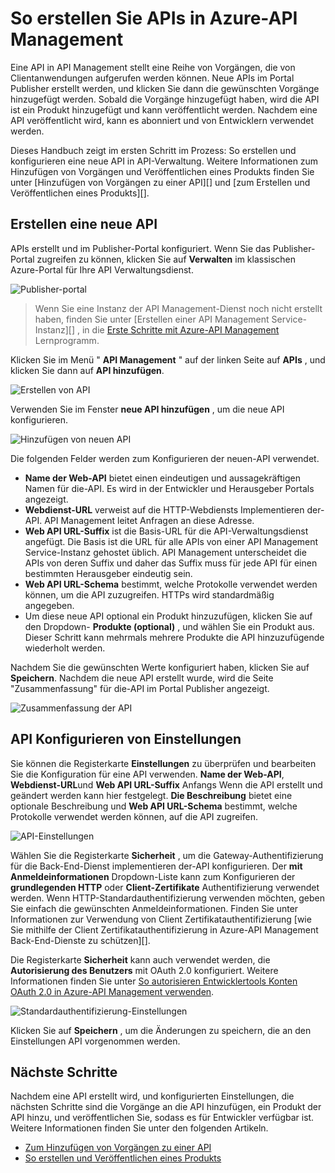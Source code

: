<properties 
    pageTitle="So erstellen Sie APIs in Azure-API Management" 
    description="Informationen Sie zum Erstellen und Konfigurieren von APIs in Azure-API Management." 
    services="api-management" 
    documentationCenter="" 
    authors="steved0x" 
    manager="erikre" 
    editor=""/>

<tags 
    ms.service="api-management" 
    ms.workload="mobile" 
    ms.tgt_pltfrm="na" 
    ms.devlang="na" 
    ms.topic="article" 
    ms.date="10/25/2016" 
    ms.author="sdanie"/>

# <a name="how-to-create-apis-in-azure-api-management"></a>So erstellen Sie APIs in Azure-API Management

Eine API in API Management stellt eine Reihe von Vorgängen, die von Clientanwendungen aufgerufen werden können. Neue APIs im Portal Publisher erstellt werden, und klicken Sie dann die gewünschten Vorgänge hinzugefügt werden. Sobald die Vorgänge hinzugefügt haben, wird die API ist ein Produkt hinzugefügt und kann veröffentlicht werden. Nachdem eine API veröffentlicht wird, kann es abonniert und von Entwicklern verwendet werden.

Dieses Handbuch zeigt im ersten Schritt im Prozess: So erstellen und konfigurieren eine neue API in API-Verwaltung. Weitere Informationen zum Hinzufügen von Vorgängen und Veröffentlichen eines Produkts finden Sie unter [Hinzufügen von Vorgängen zu einer API][] und [zum Erstellen und Veröffentlichen eines Produkts][].

## <a name="create-new-api"> </a>Erstellen eine neue API

APIs erstellt und im Publisher-Portal konfiguriert. Wenn Sie das Publisher-Portal zugreifen zu können, klicken Sie auf **Verwalten** im klassischen Azure-Portal für Ihre API Verwaltungsdienst.

![Publisher-portal][api-management-management-console]

>Wenn Sie eine Instanz der API Management-Dienst noch nicht erstellt haben, finden Sie unter [Erstellen einer API Management Service-Instanz][] , in die [Erste Schritte mit Azure-API Management][] Lernprogramm.

Klicken Sie im Menü " **API Management** " auf der linken Seite auf **APIs** , und klicken Sie dann auf **API hinzufügen**.

![Erstellen von API][api-management-create-api]

Verwenden Sie im Fenster **neue API hinzufügen** , um die neue API konfigurieren.

![Hinzufügen von neuen API][api-management-add-new-api]

Die folgenden Felder werden zum Konfigurieren der neuen-API verwendet.

-   **Name der Web-API** bietet einen eindeutigen und aussagekräftigen Namen für die-API. Es wird in der Entwickler und Herausgeber Portals angezeigt.
-   **Webdienst-URL** verweist auf die HTTP-Webdiensts Implementieren der-API. API Management leitet Anfragen an diese Adresse.
-   **Web API URL-Suffix** ist die Basis-URL für die API-Verwaltungsdienst angefügt. Die Basis ist die URL für alle APIs von einer API Management Service-Instanz gehostet üblich. API Management unterscheidet die APIs von deren Suffix und daher das Suffix muss für jede API für einen bestimmten Herausgeber eindeutig sein.
-   **Web API URL-Schema** bestimmt, welche Protokolle verwendet werden können, um die API zuzugreifen. HTTPs wird standardmäßig angegeben.
-   Um diese neue API optional ein Produkt hinzuzufügen, klicken Sie auf den Dropdown- **Produkte (optional)** , und wählen Sie ein Produkt aus. Dieser Schritt kann mehrmals mehrere Produkte die API hinzuzufügende wiederholt werden.

Nachdem Sie die gewünschten Werte konfiguriert haben, klicken Sie auf **Speichern**. Nachdem die neue API erstellt wurde, wird die Seite "Zusammenfassung" für die-API im Portal Publisher angezeigt.

![Zusammenfassung der API][api-management-api-summary]

## <a name="configure-api-settings"> </a>API Konfigurieren von Einstellungen

Sie können die Registerkarte **Einstellungen** zu überprüfen und bearbeiten Sie die Konfiguration für eine API verwenden. **Name der Web-API**, **Webdienst-URL**und **Web API URL-Suffix** Anfangs Wenn die API erstellt und geändert werden kann hier festgelegt. **Die Beschreibung** bietet eine optionale Beschreibung und **Web API URL-Schema** bestimmt, welche Protokolle verwendet werden können, auf die API zugreifen.

![API-Einstellungen][api-management-api-settings]

Wählen Sie die Registerkarte **Sicherheit** , um die Gateway-Authentifizierung für die Back-End-Dienst implementieren der-API konfigurieren. Der **mit Anmeldeinformationen** Dropdown-Liste kann zum Konfigurieren der **grundlegenden HTTP** oder **Client-Zertifikate** Authentifizierung verwendet werden. Wenn HTTP-Standardauthentifizierung verwenden möchten, geben Sie einfach die gewünschten Anmeldeinformationen. Finden Sie unter Informationen zur Verwendung von Client Zertifikatauthentifizierung [wie Sie mithilfe der Client Zertifikatauthentifizierung in Azure-API Management Back-End-Dienste zu schützen][].

Die Registerkarte **Sicherheit** kann auch verwendet werden, die **Autorisierung des Benutzers** mit OAuth 2.0 konfiguriert. Weitere Informationen finden Sie unter [So autorisieren Entwicklertools Konten OAuth 2.0 in Azure-API Management verwenden][].

![Standardauthentifizierung-Einstellungen][api-management-api-settings-credentials]

Klicken Sie auf **Speichern** , um die Änderungen zu speichern, die an den Einstellungen API vorgenommen werden.

## <a name="next-steps"> </a>Nächste Schritte

Nachdem eine API erstellt wird, und konfigurierten Einstellungen, die nächsten Schritte sind die Vorgänge an die API hinzufügen, ein Produkt der API hinzu, und veröffentlichen Sie, sodass es für Entwickler verfügbar ist. Weitere Informationen finden Sie unter den folgenden Artikeln.

-   [Zum Hinzufügen von Vorgängen zu einer API][]
-   [So erstellen und Veröffentlichen eines Produkts][]





[api-management-create-api]: ./media/api-management-howto-create-apis/api-management-create-api.png
[api-management-management-console]: ./media/api-management-howto-create-apis/api-management-management-console.png
[api-management-add-new-api]: ./media/api-management-howto-create-apis/api-management-add-new-api.png
[api-management-api-settings]: ./media/api-management-howto-create-apis/api-management-api-settings.png
[api-management-api-settings-credentials]: ./media/api-management-howto-create-apis/api-management-api-settings-credentials.png
[api-management-api-summary]: ./media/api-management-howto-create-apis/api-management-api-summary.png
[api-management-echo-operations]: ./media/api-management-howto-create-apis/api-management-echo-operations.png

[What is an API?]: #what-is-api
[Create a new API]: #create-new-api
[Configure API settings]: #configure-api-settings
[Configure API operations]: #configure-api-operations
[Next steps]: #next-steps

[Zum Hinzufügen von Vorgängen zu einer API]: api-management-howto-add-operations.md
[So erstellen und Veröffentlichen eines Produkts]: api-management-howto-add-products.md

[Erste Schritte mit Azure-API Management]: api-management-get-started.md
[Erstellen Sie eine Instanz der API Management-Dienst]: api-management-get-started.md#create-service-instance
[So Back-End-Services-Clients Zertifikatauthentifizierung in Azure-API Management secure]: api-management-howto-mutual-certificates.md
[So autorisieren Entwicklertools Konten OAuth 2.0 in Azure-API Management verwenden]: api-management-howto-oauth2.md